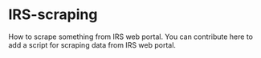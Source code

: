 # IRS-scraping
How to scrape something from IRS web portal.
You can contribute here to add a script for scraping data from IRS web portal.
